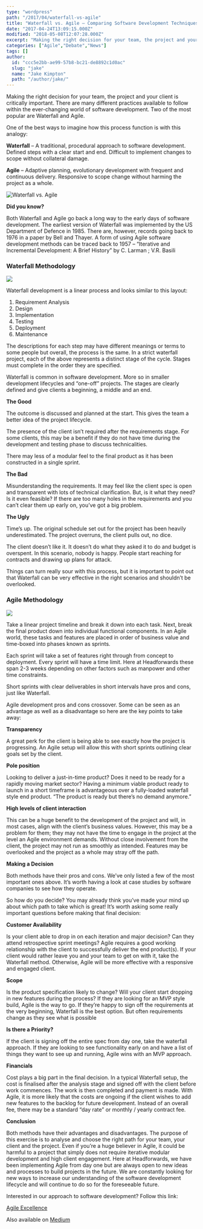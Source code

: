 ```yaml
---
type: "wordpress"
path: "/2017/04/waterfall-vs-agile"
title: "Waterfall vs. Agile – Comparing Software Development Techniques"
date: "2017-04-24T13:09:15.000Z"
modified: "2018-05-08T12:07:28.000Z"
excerpt: "Making the right decision for your team, the project and your client is critically important. There are many different practices available to follow within the ever-changing world of software development. Two of the most popular are Waterfall and Agile. One of the best ways to imagine how this process function is with this analogy: Waterfall …"
categories: ["Agile","Debate","News"]
tags: []
author:
  id: "ccc5e2bb-ae99-57b8-bc21-de8892c1d0ac"
  slug: "jake"
  name: "Jake Kimpton"
  path: "/author/jake/"
---
```

Making the right decision for your team, the project and your client is critically important. There are many different practices available to follow within the ever-changing world of software development. Two of the most popular are Waterfall and Agile.

One of the best ways to imagine how this process function is with this analogy:

**Waterfall** – A traditional, procedural approach to software development. Defined steps with a clear start and end. Difficult to implement changes to scope without collateral damage.

**Agile** – Adaptive planning, evolutionary development with frequent and continuous delivery. Responsive to scope change without harming the project as a whole.

![Waterfall vs. Agile](/wp-content/uploads/2017/04/agile-vs-waterfall.png "Waterfall vs. Agile")

**Did you know?**

Both Waterfall and Agile go back a long way to the early days of software development. The earliest version of Waterfall was implemented by the US Department of Defence in 1985. There are, however, records going back to 1976 in a paper by Bell and Thayer. A form of using Agile software development methods can be traced back to 1957 – “Iterative and Incremental Development: A Brief History” by C. Larman ; V.R. Basili

### **Waterfall Methodology**

![](/wp-content/uploads/2017/04/waterfall-vs-agile-header-3.jpg)

Waterfall development is a linear process and looks similar to this layout:

1.  Requirement Analysis
2.  Design
3.  Implementation
4.  Testing
5.  Deployment
6.  Maintenance

The descriptions for each step may have different meanings or terms to some people but overall, the process is the same. In a strict waterfall project, each of the above represents a distinct stage of the cycle. Stages must complete in the order they are specified.

Waterfall is common in software development. More so in smaller development lifecycles and “one-off” projects. The stages are clearly defined and give clients a beginning, a middle and an end.

**The Good**

The outcome is discussed and planned at the start. This gives the team a better idea of the project lifecycle.

The presence of the client isn’t required after the requirements stage. For some clients, this may be a benefit if they do not have time during the development and testing phase to discuss technicalities.

There may less of a modular feel to the final product as it has been constructed in a single sprint.

**The Bad**

Misunderstanding the requirements. It may feel like the client spec is open and transparent with lots of technical clarification. But, is it what they need? Is it even feasible? If there are too many holes in the requirements and you can’t clear them up early on, you’ve got a big problem.

**The Ugly**

Time’s up. The original schedule set out for the project has been heavily underestimated. The project overruns, the client pulls out, no dice.

The client doesn’t like it. It doesn’t do what they asked it to do and budget is overspent. In this scenario, nobody is happy. People start reaching for contracts and drawing up plans for attack.

Things can turn really sour with this process, but it is important to point out that Waterfall can be very effective in the right scenarios and shouldn’t be overlooked.

### **Agile Methodology**

![](/wp-content/uploads/2017/04/waterfall-vs-agile-header-2.jpg)

Take a linear project timeline and break it down into each task. Next, break the final product down into individual functional components. In an Agile world, these tasks and features are placed in order of business value and time-boxed into phases known as sprints.

Each sprint will take a set of features right through from concept to deployment. Every sprint will have a time limit. Here at Headforwards these span 2-3 weeks depending on other factors such as manpower and other time constraints.

Short sprints with clear deliverables in short intervals have pros and cons, just like Waterfall.

Agile development pros and cons crossover. Some can be seen as an advantage as well as a disadvantage so here are the key points to take away:

**Transparency**

A great perk for the client is being able to see exactly how the project is progressing. An Agile setup will allow this with short sprints outlining clear goals set by the client.

**Pole position**

Looking to deliver a just-in-time product? Does it need to be ready for a rapidly moving market sector? Having a minimum viable product ready to launch in a short timeframe is advantageous over a fully-loaded waterfall style end product. “The product is ready but there’s no demand anymore.”

**High levels of client interaction**

This can be a huge benefit to the development of the project and will, in most cases, align with the client’s business values. However, this may be a problem for them; they may not have the time to engage in the project at the level an Agile environment demands. Without close involvement from the client, the project may not run as smoothly as intended. Features may be overlooked and the project as a whole may stray off the path.

**Making a Decision**

Both methods have their pros and cons. We’ve only listed a few of the most important ones above. It’s worth having a look at case studies by software companies to see how they operate.

So how do you decide? You may already think you’ve made your mind up about which path to take which is great! It’s worth asking some really important questions before making that final decision:

**Customer Availability**

Is your client able to drop in on each iteration and major decision? Can they attend retrospective sprint meetings? Agile requires a good working relationship with the client to successfully deliver the end product(s). If your client would rather leave you and your team to get on with it, take the Waterfall method. Otherwise, Agile will be more effective with a responsive and engaged client.

**Scope**

Is the product specification likely to change? Will your client start dropping in new features during the process? If they are looking for an MVP style build, Agile is the way to go. If they’re happy to sign off the requirements at the very beginning, Waterfall is the best option. But often requirements change as they see what is possible

**Is there a Priority?**

If the client is signing off the entire spec from day one, take the waterfall approach. If they are looking to see functionality early on and have a list of things they want to see up and running, Agile wins with an MVP approach.

**Financials**

Cost plays a big part in the final decision. In a typical Waterfall setup, the cost is finalised after the analysis stage and signed off with the client before work commences. The work is then completed and payment is made. With Agile, it is more likely that the costs are ongoing if the client wishes to add new features to the backlog for future development. Instead of an overall fee, there may be a standard “day rate” or monthly / yearly contract fee.

**Conclusion**

Both methods have their advantages and disadvantages. The purpose of this exercise is to analyse and choose the right path for your team, your client and the project. Even if you’re a huge believer in Agile, it could be harmful to a project that simply does not require iterative modular development and high client engagement. Here at Headforwards, we have been implementing Agile from day one but are always open to new ideas and processes to build projects in the future. We are constantly looking for new ways to increase our understanding of the software development lifecycle and will continue to do so for the foreseeable future.

Interested in our approach to software development? Follow this link:

[Agile Excellence](https://www.headforwards.com/agile-excellence/)

Also available on [Medium](https://medium.com/@jakekimpton/waterfall-vs-agile-software-development-7e603b0c043c)